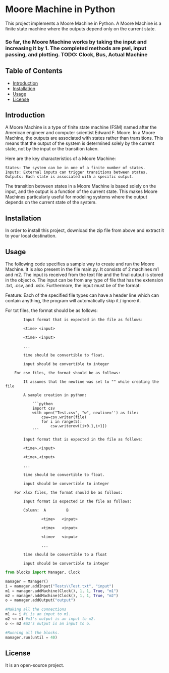 # Moore Machine in Python

This project implements a Moore Machine in Python. A Moore Machine is a finite state machine where the outputs depend only on the current state.

### So far, the Moore Machine works by taking the input and increasing it by 1. The completed methods are pwl, input passing, and plotting. TODO: Clock, Bus, Actual Machine 

## Table of Contents
- [Introduction](#introduction)
- [Installation](#installation)
- [Usage](#usage)
- [License](#license)

## Introduction
A Moore Machine is a type of finite state machine (FSM) named after the American engineer and computer scientist Edward F. Moore. In a Moore Machine, the outputs are associated with states rather than transitions. This means that the output of the system is determined solely by the current state, not by the input or the transition taken.

Here are the key characteristics of a Moore Machine:

    States: The system can be in one of a finite number of states.
    Inputs: External inputs can trigger transitions between states.
    Outputs: Each state is associated with a specific output.

The transition between states in a Moore Machine is based solely on the input, and the output is a function of the current state. This makes Moore Machines particularly useful for modeling systems where the output depends on the current state of the system.

## Installation
In order to install this project, download the zip file from above and extract it to your local destination. 

## Usage

The following code specifies a sample way to create and run the Moore Machine. It is also present in the file main.py.
It consists of 2 machines m1 and m2. The input is received from the text file and the final output is stored in the object o. 
The input can be from any type of file that has the extension .txt, .csv, and .xslx. 
Furthermore, the input must be of the format:

Feature: Each of the specified file types can have a header line which can contain anything, the program will automatically skip it / ignore it.

For txt files, the format should be as follows: 

            Input format that is expected in the file as follows:
            
            <time> <input>
            
            <time> <input>
            
            ...

            time should be convertible to float.

            input should be convertible to integer
            
        For csv files, the format should be as follows:
            
            It assumes that the newline was set to "" while creating the file 

            A sample creation in python:

                ```python
                import csv
                with open("Test.csv", "w", newline='') as file:
                    csw=csv.writer(file)
                    for i in range(5):
                        csw.writerow([i+0.1,i+1])
                ```
                
            Input format that is expected in the file as follows:
            
            <time>,<input>
            
            <time>,<input>
            
            ...

            time should be convertible to float.
            
            input should be convertible to integer

        For xlsx files, the format should be as follows:

            Input format is expected in the file as follows:
            
            Column:  A         B
            
                    <time>   <input>
                    
                    <time>   <input>
                    
                    <time>   <input>
                    
                    ...
                    
            time should be convertible to a float
            
            input should be convertible to integer
```python
from blocks import Manager, Clock

manager = Manager()
i = manager.addInput("Tests\\Test.txt", "input")
m1 = manager.addMachine(Clock(), 1, 1, True, "m1")
m2 = manager.addMachine(Clock(), 1, 1, True, "m2")
o = manager.addOutput("output")

#Making all the connections
m1 <= i #i is an input to m1.
m2 <= m1 #m1's output is an input to m2.
o <= m2 #m2's output is an input to o.

#Running all the blocks.
manager.run(until = 40)
```

## License
It is an open-source project. 
